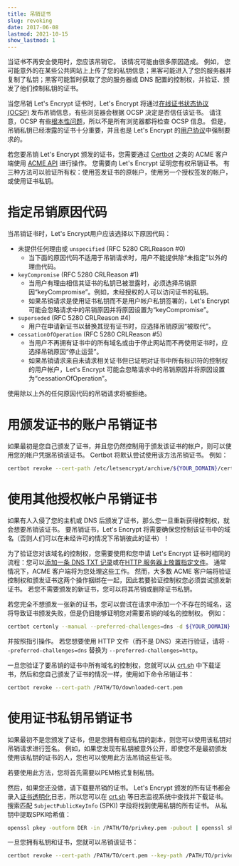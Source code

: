 ```yaml
---
title: 吊销证书
slug: revoking
date: 2017-06-08
lastmod: 2021-10-15
show_lastmod: 1
---
```



当证书不再安全使用时，您应该吊销它。 该情况可能由很多原因造成。 例如， 您可能意外的在某些公共网站上上传了您的私钥信息；黑客可能进入了您的服务器并复制了私钥；黑客可能暂时获取了您的服务器或 DNS 配置的控制权，并验证、颁发了他们控制私钥的证书。

当您吊销 Let's Encrypt 证书时，Let's Encrypt 将通过[在线证书状态协议 (OCSP)](https://en.wikipedia.org/wiki/Online_Certificate_Status_Protocol) 发布吊销信息，有些浏览器会根据 OCSP 决定是否信任该证书。 请注意，OCSP 有些[根本性问题](https://www.imperialviolet.org/2011/03/18/revocation.html)，所以不是所有浏览器都将检查 OCSP 信息。 但是，吊销私钥已经泄露的证书十分重要，并且也是 Let's Encrypt 的[用户协议](/repository)中强制要求的。

若您要吊销 Let's Encrypt 颁发的证书，您需要通过 [Certbot](https://certbot.eff.org/) 之类的 ACME 客户端使用 [ACME API](https://github.com/letsencrypt/boulder/blob/main/docs/acme-divergences.md) 进行操作。 您需要向 Let's Encrypt 证明您有权吊销证书。 有三种方法可以验证所有权：使用签发证书的原帐户，使用另一个授权签发的帐户，或使用证书私钥。

# 指定吊销原因代码

当吊销证书时，Let's Encrypt用户应该选择以下原因代码：

* 未提供任何理由或 `unspecified` (RFC 5280 CRLReason #0)
  - 当下面的原因代码不适用于吊销请求时，用户不能提供除“未指定”以外的理由代码。
* `keyCompromise` (RFC 5280 CRLReason #1)
  - 当用户有理由相信其证书的私钥已被泄露时，必须选择吊销原因“keyCompromise”。例如，未经授权的人可以访问证书的私钥。
  - 如果吊销请求是使用证书私钥而不是用户帐户私钥签署的，Let's Encrypt 可能会忽略请求中的吊销原因并将原因设置为“keyCompromise”。
* `superseded` (RFC 5280 CRLReason #4)
  - 用户在申请新证书以替换其现有证书时，应选择吊销原因“被取代”。
* `cessationOfOperation` (RFC 5280 CRLReason #5)
  - 当用户不再拥有证书中的所有域名或由于停止网站而不再使用证书时，应选择吊销原因“停止运营”。
  - 如果吊销请求来自未请求相关证书但已证明对证书中所有标识符的控制权的用户帐户，Let's Encrypt 可能会忽略请求中的吊销原因并将原因设置为“cessationOfOperation”。

使用除以上外的任何原因代码的吊销请求将被拒绝。

# 用颁发证书的账户吊销证书

如果最初是您自己颁发了证书，并且您仍然控制用于颁发该证书的帐户，则可以使用您的帐户凭据吊销该证书。 Certbot 将默认尝试使用该方法吊销证书。 例如：

```bash
certbot revoke --cert-path /etc/letsencrypt/archive/${YOUR_DOMAIN}/cert1.pem
```

# 使用其他授权帐户吊销证书

如果有人入侵了您的主机或 DNS 后颁发了证书，那么您一旦重新获得控制权，就会想要吊销该证书。 要吊销证书，Let's Encrypt 将需要确保您控制该证书中的域名（否则人们可以在未经许可的情况下吊销彼此的证书）！

为了验证您对该域名的控制权，您需要使用和您申请 Let's Encrypt 证书时相同的流程：您可以[添加一条 DNS TXT 记录](https://tools.ietf.org/html/rfc8555#section-8.4)或在[HTTP 服务器上放置指定文件](https://tools.ietf.org/html/rfc8555#section-8.3)。 通常情况下，ACME 客户端将为您处理这些工作。 然而，大多数 ACME 客户端将验证控制权和颁发证书这两个操作捆绑在一起，因此若要验证控制权您必须尝试颁发新证书。 若您不需要颁发的新证书，您可以将其吊销或删除证书私钥。

若您完全不想颁发一张新的证书，您可以尝试在请求中添加一个不存在的域名，这将导致证书颁发失败，但是仍旧能够证明您对需要吊销的域名的控制权。 例如：

```bash
certbot certonly --manual --preferred-challenges=dns -d ${YOUR_DOMAIN} -d nonexistent.${YOUR_DOMAIN}
```

并按照指引操作。 若您想要使用 HTTP 文件（而不是 DNS）来进行验证，请将 `--preferred-challenges=dns` 替换为 `--preferred-challenges=http`。

一旦您验证了要吊销的证书中所有域名的控制权，您就可以从 [crt.sh](https://crt.sh/) 中下载证书，然后和您自己颁发了证书的情况一样，使用如下命令吊销证书：

```bash
certbot revoke --cert-path /PATH/TO/downloaded-cert.pem
```

# 使用证书私钥吊销证书

如果最初不是您颁发了证书，但是您拥有相应私钥的副本，则您可以使用该私钥对吊销请求进行签名。 例如，如果您发现有私钥被意外公开，即使您不是最初颁发使用该私钥的证书的人，您也可以使用此方法吊销这些证书。

若要使用此方法，您将首先需要以PEM格式复制私钥。

然后，如果您还没做，请下载要吊销的证书。 Let's Encrypt 颁发的所有证书都会录入[证书透明化](https://www.certificate-transparency.org/)日志，所以您可以在 [crt.sh](https://crt.sh/) 等日志监视系统中查找并下载证书。 搜索匹配 `SubjectPublicKeyInfo` (SPKI) 字段将找到使用私钥的所有证书。 从私钥中提取SPKI哈希值：
```bash
openssl pkey -outform DER -in /PATH/TO/privkey.pem -pubout | openssl sha256
```

一旦您拥有私钥和证书，您就可以吊销该证书：

```bash
certbot revoke --cert-path /PATH/TO/cert.pem --key-path /PATH/TO/privkey.pem --reason keyCompromise
```
